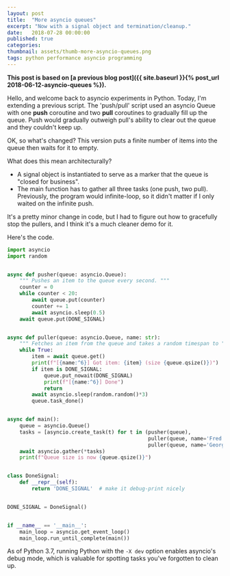 ```yaml
---
layout: post
title:	"More asyncio queues"
excerpt: "Now with a signal object and termination/cleanup."
date:	2018-07-28 00:00:00
published: true
categories:
thumbnail: assets/thumb-more-asyncio-queues.png
tags: python performance asyncio programming
---
```


**This post is based on [a previous blog post]({{ site.baseurl }}{% post_url 2018-06-12-asyncio-queues %}).**

Hello, and welcome back to asyncio experiments in Python. Today, I'm extending a previous script. The 'push/pull' script used an asyncio Queue with one **push** coroutine and two **pull** coroutines to gradually fill up the queue. Push would gradually outweigh pull's ability to clear out the queue and they couldn't keep up.

OK, so what's changed? This version puts a finite number of items into the queue then waits for it to empty.

<center>
	<script type="text/javascript" src="https://asciinema.org/a/193852.js" id="asciicast-193852" async></script>
</center>

What does this mean architecturally?

- A signal object is instantiated to serve as a marker that the queue is "closed for business".
- The main function has to gather all three tasks (one push, two pull). Previously, the program would infinite-loop, so it didn't matter if I only waited on the infinite push.

It's a pretty minor change in code, but I had to figure out how to gracefully stop the pullers, and I think it's a much cleaner demo for it.

Here's the code.

```python
import asyncio
import random


async def pusher(queue: asyncio.Queue):
    """ Pushes an item to the queue every second. """
    counter = 0
    while counter < 20:
        await queue.put(counter)
        counter += 1
        await asyncio.sleep(0.5)
    await queue.put(DONE_SIGNAL)


async def puller(queue: asyncio.Queue, name: str):
    """ Fetches an item from the queue and takes a random timespan to "process" it. """
    while True:
        item = await queue.get()
        print(f"[{name:^6}] Got item: {item} (size {queue.qsize()})")
        if item is DONE_SIGNAL:
            queue.put_nowait(DONE_SIGNAL)
            print(f"[{name:^6}] Done")
            return
        await asyncio.sleep(random.random()*3)
        queue.task_done()


async def main():
    queue = asyncio.Queue()
    tasks = [asyncio.create_task(t) for t in (pusher(queue),
                                              puller(queue, name='Fred'),
                                              puller(queue, name='George'))]
    await asyncio.gather(*tasks)
    print(f"Queue size is now {queue.qsize()}")


class DoneSignal:
    def __repr__(self):
        return 'DONE_SIGNAL'  # make it debug-print nicely


DONE_SIGNAL = DoneSignal()


if __name__ == '__main__':
    main_loop = asyncio.get_event_loop()
    main_loop.run_until_complete(main())
```

As of Python 3.7, running Python with the `-X dev` option enables asyncio's debug mode, which is valuable for spotting tasks you've forgotten to clean up.
